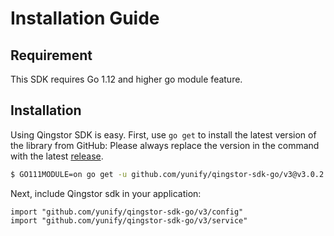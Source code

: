 # Installation Guide

## Requirement

This SDK requires Go 1.12 and higher go module feature.

## Installation

Using Qingstor SDK is easy. First, use `go get` to install the latest version of the library from GitHub:
Please always replace the version in the command with the latest [release](https://github.com/yunify/qingstor-sdk-go/releases).

``` bash
$ GO111MODULE=on go get -u github.com/yunify/qingstor-sdk-go/v3@v3.0.2
```

Next, include Qingstor sdk in your application:

```
import "github.com/yunify/qingstor-sdk-go/v3/config"
import "github.com/yunify/qingstor-sdk-go/v3/service"
```


